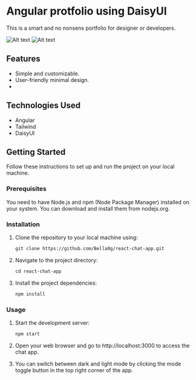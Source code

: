 # Angular protfolio using DaisyUI

This is a smart and no nonsens portfolio for designer or developers.

![Alt text](/client/public/chat.jpeg)
![Alt text](/)

## Features
- Simple and customizable.
- User-friendly minimal design.
- 

## Technologies Used
- Angular
- Tailwind
- DaisyUI

## Getting Started
Follow these instructions to set up and run the project on your local machine.

### Prerequisites
You need to have Node.js and npm (Node Package Manager) installed on your system. You can download and install them from nodejs.org.

### Installation
1. Clone the repository to your local machine using:
    ```html
    git clone https://github.com/Bella0g/react-chat-app.git
    
2. Navigate to the project directory:
    ```html
   cd react-chat-app
    
3. Install the project dependencies:
    ```html
   npm install

### Usage
1. Start the development server:
     ```html
    npm start

3. Open your web browser and go to http://localhost:3000 to access the chat app.

4. You can switch between dark and light mode by clicking the mode toggle button in the top right corner of the app.





